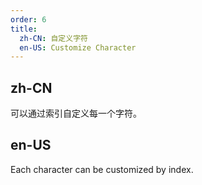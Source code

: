 ```yaml
---
order: 6
title:
  zh-CN: 自定义字符
  en-US: Customize Character
---
```


## zh-CN

可以通过索引自定义每一个字符。

## en-US

Each character can be customized by index.
